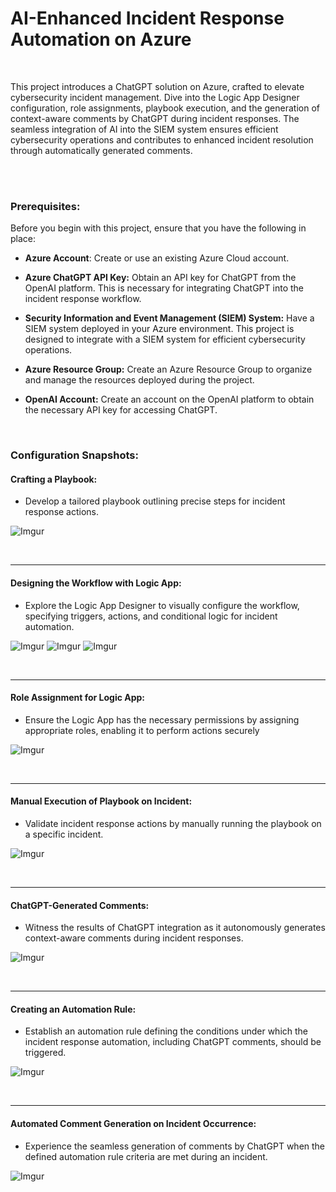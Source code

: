 # AI-Enhanced Incident Response Automation on Azure

<br>


This project introduces a ChatGPT solution on Azure, crafted to elevate cybersecurity incident management. Dive into the Logic App Designer configuration, role assignments, playbook execution, and the generation of context-aware comments by ChatGPT during incident responses. The seamless integration of AI into the SIEM system ensures efficient cybersecurity operations and contributes to enhanced incident resolution through automatically generated comments.

<br>
<br>


### Prerequisites:

Before you begin with this project, ensure that you have the following in place:

- **Azure Account**:
Create or use an existing Azure Cloud account.

- **Azure ChatGPT API Key:**
Obtain an API key for ChatGPT from the OpenAI platform. This is necessary for integrating ChatGPT into the incident response workflow.

- **Security Information and Event Management (SIEM) System:**
Have a SIEM system deployed in your Azure environment. This project is designed to integrate with a SIEM system for efficient cybersecurity operations.

- **Azure Resource Group:**
Create an Azure Resource Group to organize and manage the resources deployed during the project.

- **OpenAI Account:**
Create an account on the OpenAI platform to obtain the necessary API key for accessing ChatGPT.

<br>


### Configuration Snapshots:

#### **Crafting a Playbook:**
- Develop a tailored playbook outlining precise steps for incident response actions.

![Imgur](https://i.imgur.com/hfUb3y5.jpg)

<br><hr>

#### **Designing the Workflow with Logic App:**
- Explore the Logic App Designer to visually configure the workflow, specifying triggers, actions, and conditional logic for incident automation.

![Imgur](https://i.imgur.com/D5AKfdN.jpg)
![Imgur](https://i.imgur.com/AYjABTh.jpg)
![Imgur](https://i.imgur.com/CrX1sxv.jpg)

<br><hr>

#### **Role Assignment for Logic App:**
- Ensure the Logic App has the necessary permissions by assigning appropriate roles, enabling it to perform actions securely

![Imgur](https://i.imgur.com/MTkriI3.jpg)

<br><hr>

#### **Manual Execution of Playbook on Incident:**
- Validate incident response actions by manually running the playbook on a specific incident.
  
![Imgur](https://i.imgur.com/sOzDKBg.jpg)

<br><hr>

#### **ChatGPT-Generated Comments:**
- Witness the results of ChatGPT integration as it autonomously generates context-aware comments during incident responses.

![Imgur](https://i.imgur.com/gyzKMTP.jpg)

<br><hr>

#### **Creating an Automation Rule:**
- Establish an automation rule defining the conditions under which the incident response automation, including ChatGPT comments, should be triggered.

![Imgur](https://i.imgur.com/r6I0fU7.jpg)

<br><hr>

#### **Automated Comment Generation on Incident Occurrence:**
- Experience the seamless generation of comments by ChatGPT when the defined automation rule criteria are met during an incident.

![Imgur](https://i.imgur.com/dPR06FR.jpg)

